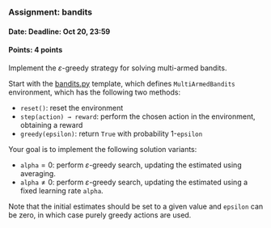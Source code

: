 ### Assignment: bandits
#### Date: Deadline: Oct 20, 23:59
#### Points: 4 points

Implement the $ε$-greedy strategy for solving multi-armed bandits.

Start with the [bandits.py](https://github.com/ufal/npfl122/tree/master/labs/01/bandits.py)
template, which defines `MultiArmedBandits` environment, which has the following
two methods:
- `reset()`: reset the environment
- `step(action) → reward`: perform the chosen action in the environment,
  obtaining a reward
- `greedy(epsilon)`: return `True` with probability 1-`epsilon`

Your goal is to implement the following solution variants:
- `alpha`$=0$: perform $ε$-greedy search, updating the estimated using
  averaging.
- `alpha`$≠0$: perform $ε$-greedy search, updating the estimated using
  a fixed learning rate `alpha`.

Note that the initial estimates should be set to a given value and `epsilon` can
be zero, in which case purely greedy actions are used.
